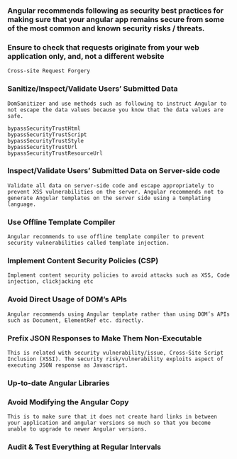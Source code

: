 ### Angular recommends following as security best practices for making sure that your angular app remains secure from some of the most common and known security risks / threats.

### Ensure to check that requests originate from your web application only, and, not a different website
    Cross-site Request Forgery 

### Sanitize/Inspect/Validate Users’ Submitted Data

    DomSanitizer and use methods such as following to instruct Angular to not escape the data values because you know that the data values are safe.

    bypassSecurityTrustHtml
    bypassSecurityTrustScript
    bypassSecurityTrustStyle
    bypassSecurityTrustUrl
    bypassSecurityTrustResourceUrl

### Inspect/Validate Users’ Submitted Data on Server-side code
    Validate all data on server-side code and escape appropriately to prevent XSS vulnerabilities on the server. Angular recommends not to generate Angular templates on the server side using a templating language.

### Use Offline Template Compiler
    Angular recommends to use offline template compiler to prevent security vulnerabilities called template injection.

### Implement Content Security Policies (CSP)
    Implement content security policies to avoid attacks such as XSS, Code injection, clickjacking etc

### Avoid Direct Usage of DOM’s APIs
    Angular recommends using Angular template rather than using DOM’s APIs such as Document, ElementRef etc. directly.

### Prefix JSON Responses to Make Them Non-Executable
    This is related with security vulnerability/issue, Cross-Site Script Inclusion (XSSI). The security risk/vulnerability exploits aspect of executing JSON response as Javascript.

### Up-to-date Angular Libraries

### Avoid Modifying the Angular Copy
    This is to make sure that it does not create hard links in between your application and angular versions so much so that you become unable to upgrade to newer Angular versions.

### Audit & Test Everything at Regular Intervals



